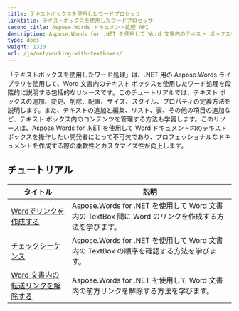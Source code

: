 ```yaml
---
title: テキストボックスを使用したワードプロセッサ
linktitle: テキストボックスを使用したワードプロセッサ
second_title: Aspose.Words ドキュメント処理 API
description: Aspose.Words for .NET を使用して Word 文書内のテキスト ボックスを操作する方法を学びます。テキスト ボックスを効率的に作成、操作、書式設定するためのサンプル コードを含むステップバイステップのチュートリアル。
type: docs
weight: 1320
url: /ja/net/working-with-textboxes/
---
```

「テキストボックスを使用したワード処理」は、.NET 用の Aspose.Words ライブラリを使用して、Word 文書内のテキスト ボックスを使用したワード処理を段階的に説明する包括的なリソースです。このチュートリアルでは、テキスト ボックスの追加、変更、削除、配置、サイズ、スタイル、プロパティの定義方法を説明します。また、テキストの追加と編集、リスト、表、その他の項目の追加など、テキスト ボックス内のコンテンツを管理する方法も学習します。このリソースは、Aspose.Words for .NET を使用して Word ドキュメント内のテキスト ボックスを操作したい開発者にとって不可欠であり、プロフェッショナルなドキュメントを作成する際の柔軟性とカスタマイズ性が向上します。

 ## チュートリアル
| タイトル | 説明 |
| --- | --- |
| [Wordでリンクを作成する](./create-a-link/) | Aspose.Words for .NET を使用して Word 文書内の TextBox 間に Word のリンクを作成する方法を学びます。 |
| [チェックシーケンス](./check-sequence/) | Aspose.Words for .NET を使用して Word 文書内の TextBox の順序を確認する方法を学びます。 |
| [Word 文書内の転送リンクを解除する](./break-a-link/) | Aspose.Words for .NET を使用して Word 文書内の前方リンクを解除する方法を学びます。 |